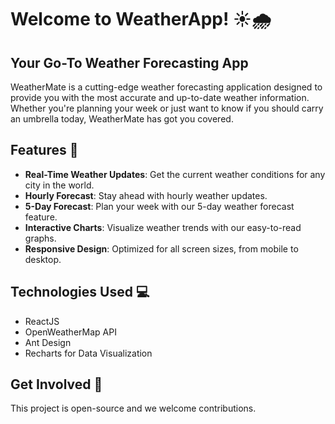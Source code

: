 # Welcome to WeatherApp! ☀️🌧️

## Your Go-To Weather Forecasting App

WeatherMate is a cutting-edge weather forecasting application designed to provide you with the most accurate and up-to-date weather information. Whether you're planning your week or just want to know if you should carry an umbrella today, WeatherMate has got you covered.

## Features 🌟

- **Real-Time Weather Updates**: Get the current weather conditions for any city in the world.
- **Hourly Forecast**: Stay ahead with hourly weather updates.
- **5-Day Forecast**: Plan your week with our 5-day weather forecast feature.
- **Interactive Charts**: Visualize weather trends with our easy-to-read graphs.
- **Responsive Design**: Optimized for all screen sizes, from mobile to desktop.

## Technologies Used 💻

- ReactJS
- OpenWeatherMap API
- Ant Design
- Recharts for Data Visualization

## Get Involved 🤝

This project is open-source and we welcome contributions.
